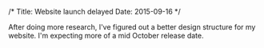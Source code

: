 /*
Title: Website launch delayed
Date: 2015-09-16
*/

After doing more research, I've figured out a better design structure for my website. I'm expecting more of a mid October release date.

